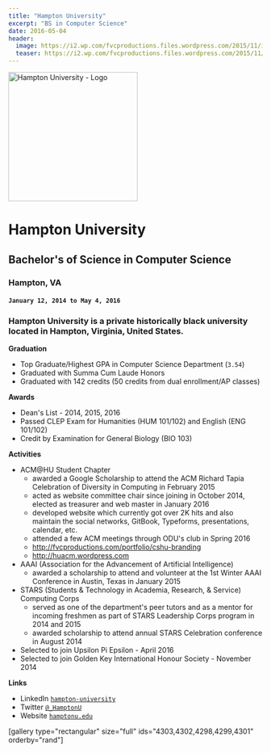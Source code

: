 ```yaml
---
title: "Hampton University"
excerpt: "BS in Computer Science"
date: 2016-05-04
header:
  image: https://i2.wp.com/fvcproductions.files.wordpress.com/2015/11/img_0164.jpg
  teaser: https://i2.wp.com/fvcproductions.files.wordpress.com/2015/11/img_0164.jpg
---
```


<img class="size-full wp-image-4296" src="https://fvcproductions.files.wordpress.com/2016/02/hu.png" alt="Hampton University - Logo" width="256" height="256" />

# Hampton University
## Bachelor's of Science in Computer Science
### Hampton, VA
#### `January 12, 2014 to May 4, 2016`

<h3 class="intro">Hampton University is a private historically black university located in Hampton, Virginia, United States.</h3>

**Graduation**

- Top Graduate/Highest GPA in Computer Science Department (`3.54`)
- Graduated with Summa Cum Laude Honors
- Graduated with 142 credits (50 credits from dual enrollment/AP classes)

**Awards**

- Dean's List - 2014, 2015, 2016
- Passed CLEP Exam for Humanities (HUM 101/102) and English (ENG 101/102)
- Credit by Examination for General Biology (BIO 103)

**Activities**

- ACM@HU Student Chapter
    + awarded a Google Scholarship to attend the ACM Richard Tapia Celebration of Diversity in Computing in February 2015
    + acted as website committee chair since joining in October 2014, elected as treasurer and web master in January 2016
    + developed website which currently got over 2K hits and also maintain the social networks, GitBook, Typeforms, presentations, calendar, etc.
    + attended a few ACM meetings through ODU's club in Spring 2016
    + http://fvcproductions.com/portfolio/cshu-branding
    + http://huacm.wordpress.com
- AAAI (Association for the Advancement of Artificial Intelligence)
    + awarded a scholarship to attend and volunteer at the 1st Winter AAAI Conference in Austin, Texas in January 2015
- STARS (Students & Technology in Academia, Research, & Service) Computing Corps
    + served as one of the department's peer tutors and as a mentor for incoming freshmen as part of STARS Leadership Corps program in 2014 and 2015
    + awarded scholarship to attend annual STARS Celebration conference in August 2014
- Selected to join Upsilon Pi Epsilon - April 2016
- Selected to join Golden Key International Honour Society - November 2014

**Links**

- LinkedIn <a href="https://www.linkedin.com/edu/hampton-university-19579" target="_blank">`hampton-university`</a>
- Twitter <a href="http://twitter.com/_HamptonU" target="_blank">`@_HamptonU`</a>
- Website <a href="http://hamptonu.edu" target="_blank">`hamptonu.edu`</a>

[gallery type="rectangular" size="full" ids="4303,4302,4298,4299,4301" orderby="rand"]